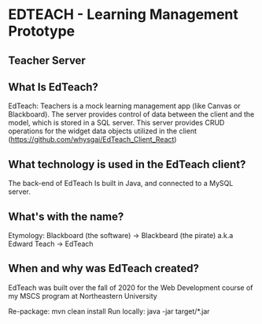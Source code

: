 # EDTEACH - Learning Management Prototype
## Teacher Server

## What Is EdTeach?
EdTeach: Teachers is a mock learning management app (like Canvas or Blackboard). The server provides control of data between the client and the model, which is stored in a SQL server. This server provides CRUD operations for the widget data objects utilized in the client (https://github.com/whysgai/EdTeach_Client_React)

## What technology is used in the EdTeach client?
The back-end of EdTeach Is built in Java, and connected to a MySQL server.

## What's with the name?
Etymology: Blackboard (the software) -> Blackbeard (the pirate) a.k.a Edward Teach -> EdTeach

## When and why was EdTeach created?
EdTeach was built over the fall of 2020 for the Web Development course of my MSCS program at Northeastern University

Re-package: mvn clean install
Run locally: java -jar target/*.jar
